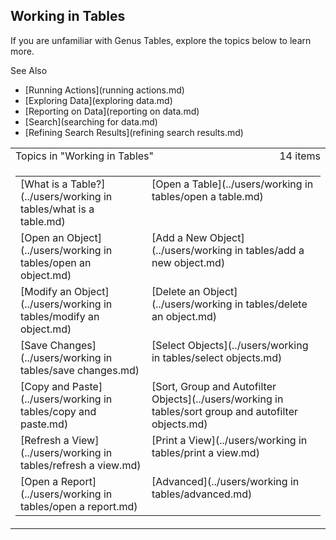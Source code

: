 ## Working in Tables

If you are unfamiliar with Genus Tables, explore the topics below to learn more.

See Also

*   [Running Actions](running actions.md)
*   [Exploring Data](exploring data.md)
*   [Reporting on Data](reporting on data.md)
*   [Search](searching for data.md)
*   [Refining Search Results](refining search results.md)

<table cellpadding="0" cellspacing="0" width="100%" class="cdclvSuggestTable">

<tbody>

<tr>

<td width="100%" class="cdclvSuggestTitle">Topics in "Working in Tables"</td>

<td class="cdclvSuggestTitle"><nobr>14 items</nobr></td>

</tr>

<tr>

<td class="cdclvCategoryCont" colspan="2">

<table cellpadding="0" cellspacing="0" width="100%">

<tbody>

<tr>

<td valign="top" class="cdclvCategoryCol1">[What is a Table?](../users/working in tables/what is a table.md)</td>

<td valign="top" class="cdclvCategoryCol2">[Open a Table](../users/working in tables/open a table.md)</td>

</tr>

<tr class="cdclvCategoryRowAlt">

<td valign="top" class="cdclvCategoryCol1">[Open an Object](../users/working in tables/open an object.md)</td>

<td valign="top" class="cdclvCategoryCol2">[Add a New Object](../users/working in tables/add a new object.md)</td>

</tr>

<tr>

<td valign="top" class="cdclvCategoryCol1">[Modify an Object](../users/working in tables/modify an object.md)</td>

<td valign="top" class="cdclvCategoryCol2">[Delete an Object](../users/working in tables/delete an object.md)</td>

</tr>

<tr class="cdclvCategoryRowAlt">

<td valign="top" class="cdclvCategoryCol1">[Save Changes](../users/working in tables/save changes.md)</td>

<td valign="top" class="cdclvCategoryCol2">[Select Objects](../users/working in tables/select objects.md)</td>

</tr>

<tr>

<td valign="top" class="cdclvCategoryCol1">[Copy and Paste](../users/working in tables/copy and paste.md)</td>

<td valign="top" class="cdclvCategoryCol2">[Sort, Group and Autofilter Objects](../users/working in tables/sort group and autofilter objects.md)</td>

</tr>

<tr class="cdclvCategoryRowAlt">

<td valign="top" class="cdclvCategoryCol1">[Refresh a View](../users/working in tables/refresh a view.md)</td>

<td valign="top" class="cdclvCategoryCol2">[Print a View](../users/working in tables/print a view.md)</td>

</tr>

<tr>

<td valign="top" class="cdclvCategoryCol1">[Open a Report](../users/working in tables/open a report.md)</td>

<td valign="top" class="cdclvCategoryCol2">[Advanced](../users/working in tables/advanced.md)</td>

</tr>

</tbody>

</table>

</td>

</tr>

</tbody>

</table>